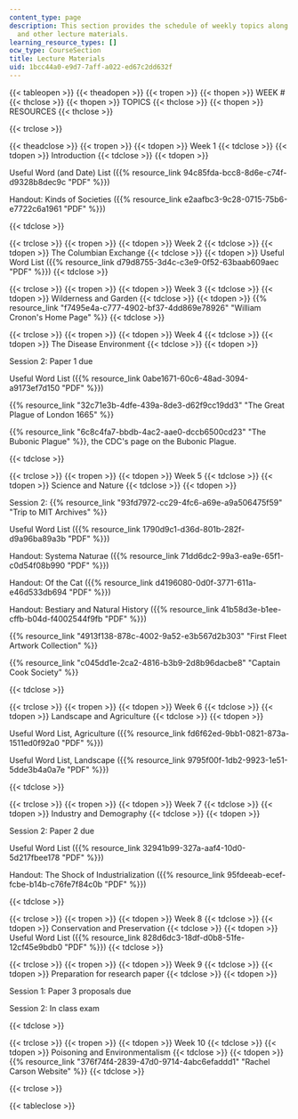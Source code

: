 ```yaml
---
content_type: page
description: This section provides the schedule of weekly topics along with handouts
  and other lecture materials.
learning_resource_types: []
ocw_type: CourseSection
title: Lecture Materials
uid: 1bcc44a0-e9d7-7aff-a022-ed67c2dd632f
---
```


{{< tableopen >}}
{{< theadopen >}}
{{< tropen >}}
{{< thopen >}}
WEEK #
{{< thclose >}}
{{< thopen >}}
TOPICS
{{< thclose >}}
{{< thopen >}}
RESOURCES
{{< thclose >}}

{{< trclose >}}

{{< theadclose >}}
{{< tropen >}}
{{< tdopen >}}
Week 1
{{< tdclose >}}
{{< tdopen >}}
Introduction
{{< tdclose >}}
{{< tdopen >}}


Useful Word (and Date) List ({{% resource_link 94c85fda-bcc8-8d6e-c74f-d9328b8dec9c "PDF" %}})

Handout: Kinds of Societies ({{% resource_link e2aafbc3-9c28-0715-75b6-e7722c6a1961 "PDF" %}})


{{< tdclose >}}

{{< trclose >}}
{{< tropen >}}
{{< tdopen >}}
Week 2
{{< tdclose >}}
{{< tdopen >}}
The Columbian Exchange
{{< tdclose >}}
{{< tdopen >}}
Useful Word List ({{% resource_link d79d8755-3d4c-c3e9-0f52-63baab609aec "PDF" %}})
{{< tdclose >}}

{{< trclose >}}
{{< tropen >}}
{{< tdopen >}}
Week 3
{{< tdclose >}}
{{< tdopen >}}
Wilderness and Garden
{{< tdclose >}}
{{< tdopen >}}
{{% resource_link "f7495e4a-c777-4902-bf37-4dd869e78926" "William Cronon's Home Page" %}}
{{< tdclose >}}

{{< trclose >}}
{{< tropen >}}
{{< tdopen >}}
Week 4
{{< tdclose >}}
{{< tdopen >}}
The Disease Environment
{{< tdclose >}}
{{< tdopen >}}


Session 2: Paper 1 due

Useful Word List ({{% resource_link 0abe1671-60c6-48ad-3094-a9173ef7d150 "PDF" %}})

{{% resource_link "32c71e3b-4dfe-439a-8de3-d62f9cc19dd3" "The Great Plague of London 1665" %}}

{{% resource_link "6c8c4fa7-bbdb-4ac2-aae0-dccb6500cd23" "The Bubonic Plague" %}}, the CDC's page on the Bubonic Plague.


{{< tdclose >}}

{{< trclose >}}
{{< tropen >}}
{{< tdopen >}}
Week 5
{{< tdclose >}}
{{< tdopen >}}
Science and Nature
{{< tdclose >}}
{{< tdopen >}}


Session 2: {{% resource_link "93fd7972-cc29-4fc6-a69e-a9a506475f59" "Trip to MIT Archives" %}}

Useful Word List ({{% resource_link 1790d9c1-d36d-801b-282f-d9a96ba89a3b "PDF" %}})

Handout: Systema Naturae ({{% resource_link 71dd6dc2-99a3-ea9e-65f1-c0d54f08b990 "PDF" %}})

Handout: Of the Cat ({{% resource_link d4196080-0d0f-3771-611a-e46d533db694 "PDF" %}})

Handout: Bestiary and Natural History ({{% resource_link 41b58d3e-b1ee-cffb-b04d-f4002544f9fb "PDF" %}})

{{% resource_link "4913f138-878c-4002-9a52-e3b567d2b303" "First Fleet Artwork Collection" %}}

{{% resource_link "c045dd1e-2ca2-4816-b3b9-2d8b96dacbe8" "Captain Cook Society" %}}


{{< tdclose >}}

{{< trclose >}}
{{< tropen >}}
{{< tdopen >}}
Week 6
{{< tdclose >}}
{{< tdopen >}}
Landscape and Agriculture
{{< tdclose >}}
{{< tdopen >}}


Useful Word List, Agriculture ({{% resource_link fd6f62ed-9bb1-0821-873a-1511ed0f92a0 "PDF" %}})

Useful Word List, Landscape ({{% resource_link 9795f00f-1db2-9923-1e51-5dde3b4a0a7e "PDF" %}})


{{< tdclose >}}

{{< trclose >}}
{{< tropen >}}
{{< tdopen >}}
Week 7
{{< tdclose >}}
{{< tdopen >}}
Industry and Demography
{{< tdclose >}}
{{< tdopen >}}


Session 2: Paper 2 due

Useful Word List ({{% resource_link 32941b99-327a-aaf4-10d0-5d217fbee178 "PDF" %}})

Handout: The Shock of Industrialization ({{% resource_link 95fdeeab-ecef-fcbe-b14b-c76fe7f84c0b "PDF" %}})


{{< tdclose >}}

{{< trclose >}}
{{< tropen >}}
{{< tdopen >}}
Week 8
{{< tdclose >}}
{{< tdopen >}}
Conservation and Preservation
{{< tdclose >}}
{{< tdopen >}}
Useful Word List ({{% resource_link 828d6dc3-18df-d0b8-51fe-12cf45e9bdb0 "PDF" %}})
{{< tdclose >}}

{{< trclose >}}
{{< tropen >}}
{{< tdopen >}}
Week 9
{{< tdclose >}}
{{< tdopen >}}
Preparation for research paper
{{< tdclose >}}
{{< tdopen >}}


Session 1: Paper 3 proposals due

Session 2: In class exam


{{< tdclose >}}

{{< trclose >}}
{{< tropen >}}
{{< tdopen >}}
Week 10
{{< tdclose >}}
{{< tdopen >}}
Poisoning and Environmentalism
{{< tdclose >}}
{{< tdopen >}}
{{% resource_link "376f74f4-2839-47d0-9714-4abc6efaddd1" "Rachel Carson Website" %}}
{{< tdclose >}}

{{< trclose >}}

{{< tableclose >}}